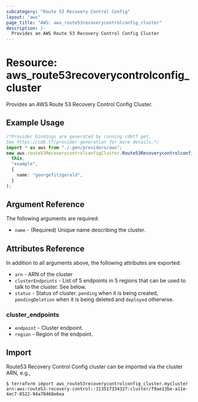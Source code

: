 ```yaml
---
subcategory: "Route 53 Recovery Control Config"
layout: "aws"
page_title: "AWS: aws_route53recoverycontrolconfig_cluster"
description: |-
  Provides an AWS Route 53 Recovery Control Config Cluster
---
```


# Resource: aws\_route53recoverycontrolconfig\_cluster

Provides an AWS Route 53 Recovery Control Config Cluster.

## Example Usage

```typescript
/*Provider bindings are generated by running cdktf get.
See https://cdk.tf/provider-generation for more details.*/
import * as aws from "./.gen/providers/aws";
new aws.route53RecoverycontrolconfigCluster.Route53RecoverycontrolconfigCluster(
  this,
  "example",
  {
    name: "georgefitzgerald",
  }
);

```

## Argument Reference

The following arguments are required:

* `name` - (Required) Unique name describing the cluster.

## Attributes Reference

In addition to all arguments above, the following attributes are exported:

* `arn` - ARN of the cluster
* `clusterEndpoints` - List of 5 endpoints in 5 regions that can be used to talk to the cluster. See below.
* `status` - Status of cluster. `pending` when it is being created, `pendingDeletion` when it is being deleted and `deployed` otherwise.

### cluster\_endpoints

* `endpoint` - Cluster endpoint.
* `region` - Region of the endpoint.

## Import

Route53 Recovery Control Config cluster can be imported via the cluster ARN, e.g.,

```console
$ terraform import aws_route53recoverycontrolconfig_cluster.mycluster arn:aws:route53-recovery-control::313517334327:cluster/f9ae13be-a11e-4ec7-8522-94a70468e6ea
```
